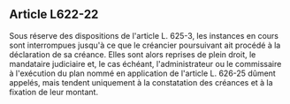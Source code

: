 Article L622-22
----
Sous réserve des dispositions de l'article L. 625-3, les instances en cours sont
interrompues jusqu'à ce que le créancier poursuivant ait procédé à la
déclaration de sa créance. Elles sont alors reprises de plein droit, le
mandataire judiciaire et, le cas échéant, l'administrateur ou le commissaire à
l'exécution du plan nommé en application de l'article L. 626-25 dûment appelés,
mais tendent uniquement à la constatation des créances et à la fixation de leur
montant.
